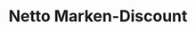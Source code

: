 ---
title: "Netto Marken-Discount"
url: /muenchen/netto-marken-discount-leonrodstrasse/
shop: Supermarkt
---